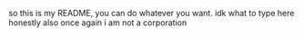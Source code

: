 so this is my README, you can do whatever you want. idk what to type here honestly also
once again i am not a corporation
